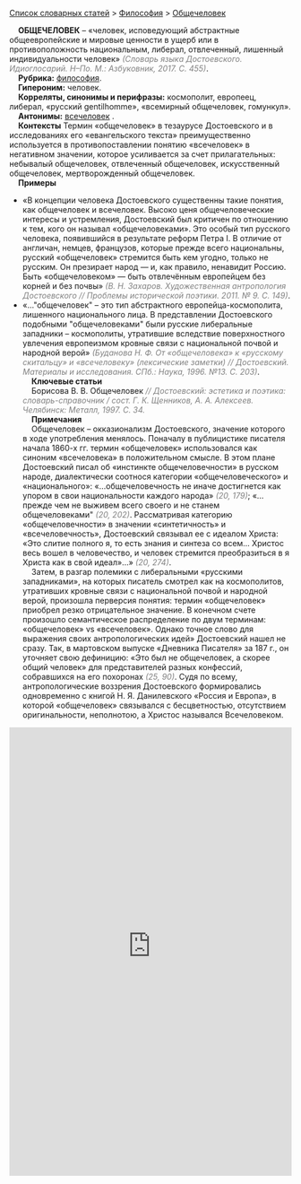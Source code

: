 <style>
st { color: Gray;
  font-style: italic;}
</style>

[Список словарных статей](https://thesaurus-dostoevsky.github.io/Thesaurus/) > [Философия](philosophy.md) > [Общечеловек](общечеловек.md) 

&nbsp;&nbsp;&nbsp;&nbsp;**ОБЩЕЧЕЛОВЕК** – «человек, исповедующий абстрактные общеевропейские и мировые ценности в ущерб или в противоположность  национальным, либерал,  отвлеченный, лишенный индивидуальности человек» <st>(Словарь языка Достоевского. Идиоглосарий. Н–По. М.: Азбуковник, 2017. С. 455)</st>.  
&nbsp;&nbsp;&nbsp;&nbsp;**Рубрика:** [философия](philosophy.md).  
&nbsp;&nbsp;&nbsp;&nbsp;**Гипероним:** человек.  
&nbsp;&nbsp;&nbsp;&nbsp;**Корреляты, синонимы и перифразы:** космополит,  европеец,  либерал, «русский gentilhomme», «всемирный общечеловек, гомункул».  
&nbsp;&nbsp;&nbsp;&nbsp;**Антонимы:** [всечеловек](всечеловек.md)  .  
&nbsp;&nbsp;&nbsp;&nbsp;**Контексты** Термин «общечеловек» в тезаурусе Достоевского и в исследованиях его «евангельского текста» преимущественно используется в противопоставлении понятию «всечеловек» в негативном значении, которое усиливается  за счет прилагательных: небывалый  общечеловек, отвлеченный общечеловек, искусственный общечеловек, мертворожденный общечеловек.   
&nbsp;&nbsp;&nbsp;&nbsp;**Примеры**  
* «В концепции человека Достоевского существенны такие понятия, как общечеловек и всечеловек. Высоко ценя общечеловеческие интересы и устремления, Достоевский был критичен по отношению к тем, кого он называл «общечеловеками». Это особый тип русского человека, появившийся в результате реформ Петра I. В отличие от англичан, немцев, французов, которые прежде всего национальны, русский «общечеловек» стремится быть кем угодно, только не русским. Он презирает народ — и, как правило, ненавидит Россию. Быть «общечеловеком» — быть отвлечённым европейцем без корней и без почвы» <st>(В. Н. Захаров. Художественная антропология Достоевского // Проблемы исторической поэтики. 2011. № 9. С. 149)</st>.
* «…"общечеловек" – это тип абстрактного европейца-космополита, лишенного национального лица. В представлении Достоевского подобными "общечеловеками" были русские либеральные западники – космополиты, утратившие вследствие поверхностного увлечения европеизмом кровные связи с национальной почвой и народной верой» <st>(Буданова Н. Ф. От «общечеловека» к «русскому скитальцу» и «всечеловеку» (лексические заметки) // Достоевский. Материалы и исследования. СПб.: Наука, 1996. №13. С. 203)</st>.  
&nbsp;&nbsp;&nbsp;&nbsp;**Ключевые статьи**  
&nbsp;&nbsp;&nbsp;&nbsp;Борисова В. В. Общечеловек <st>// Достоевский: эстетика и поэтика: словарь-справочник / сост. Г. К. Щенников, А. А. Алексеев. Челябинск: Металл, 1997. С. 34. </st>  <br>
&nbsp;&nbsp;&nbsp;&nbsp;**Примечания**  
&nbsp;&nbsp;&nbsp;&nbsp;Общечеловек – окказионализм Достоевского, значение которого в ходе употребления менялось. Поначалу в публицистике писателя начала 1860-х гг. термин «общечеловек» использовался как синоним   «всечеловека» в положительном смысле. В этом плане Достоевский писал об «инстинкте общечеловечности» в русском народе, диалектически соотнося категории «общечеловеческого» и «национального»: «…общечеловечность не иначе достигнется как упором в свои национальности каждого народа» <st>(20, 179)</st>;  «…прежде чем не выживем всего своего и не станем общечеловеками" <st>(20, 202)</st>. Рассматривая категорию «общечеловечности» в значении «синтетичность» и «всечеловечность», Достоевский связывал ее с идеалом Христа: «Это слитие полного я, то есть знания и синтеза со всем… Христос весь вошел в человечество, и человек стремится преобразиться в я Христа как в свой идеал»…» <st>(20, 274)</st>.  
&nbsp;&nbsp;&nbsp;&nbsp;Затем, в  разгар полемики с либеральными «русскими западниками», на которых писатель смотрел как на космополитов, утративших кровные связи с национальной почвой и народной верой, произошла перверсия понятия: термин «общечеловек» приобрел резко отрицательное значение. В конечном счете  произошло семантическое распределение  по двум терминам: «общечеловек» vs «всечеловек». Однако точное слово для выражения своих антропологических идей» Достоевский нашел не сразу. Так,  в мартовском выпуске «Дневника Писателя» за 187  г., он уточняет свою дефиницию: «Это был не общечеловек, а скорее общий человек» для представителей разных конфессий, собравшихся на его похоронах <st>(25, 90)</st>. Судя по всему, антропологические воззрения Достоевского формировались  одновременно с книгой Н. Я. Данилевского «Россия и Европа», в которой «общечеловек» связывался с бесцветностью, отсутствием оригинальности, неполнотою, а Христос назывался Всечеловеком.

<iframe src="https://thesaurus-dostoevsky.github.io/nk/общечеловек.html" style="border:0px;width:100%;height:800px" allowfullscreen="true" webkitallowfullscreen="true" mozallowfullscreen="true">
